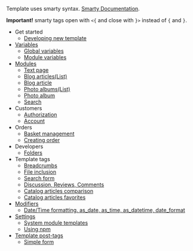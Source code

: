 
Template uses smarty syntax. [Smarty Documentation](https://www.smarty.net/docs/en/).

**Important!** smarty tags open with `<{` and close with `}>` instead of `{` and `}`.

- Get started
  - [Developing new template](developers/folders.md)
- [Variables](variables.md)
  - [Global variables](global_variables.md)
  - [Module variables](module_variables.md)
- [Modules](modules/index.md)
  - [Text page](text.md)
  - [Blog articles(List)](articles.md)
  - [Blog article](article.md)
  - [Photo albums(List)](photo_albums.md)
  - [Photo album](photo_album.md)
  - [Search](search.md)
- Customers
  - [Authorization](customers/authorization.md)
  - [Account](customers/account.md)
- Orders
  - [Basket management](orders/basket_management.md)
  - [Creating order](orders/creating_order.md)
- Developers
  - [Folders](developers/folders.md)
- Template tags
  - [Breadcrumbs](tags/breadcrumbs.md)
  - [File inclusion](tags/file.md)
  - [Search form](tags/search_form.md)
  - [Discussion, Reviews, Comments](tags/discussion.md)
  - [Catalog articles comparison](tags/comparison.md)
  - [Catalog articles favorites](tags/favorites.md)
- [Modifiers](modifiers/index.md)
  - [Date/Time formatting. as_date, as_time, as_datetime, date_format](modifiers/datetime.md)
- [Settings](settings/settings.md)
  - [System module templates](settings/system_module_templates.md)
  - [Using npm](settings/using_npm.md)
- [Template post-tags](post_tags/index.md)
  - [Simple form](post_tags/simple_form.md)
